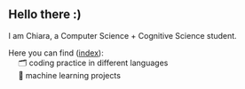 ## Hello there :)

I am Chiara, a Computer Science + Cognitive Science student. 

Here you can find ([index](https://github.com/cchiarissima/navigation)):\
&emsp; 🗂️ coding practice in different languages\
&emsp; 🤖 machine learning projects


